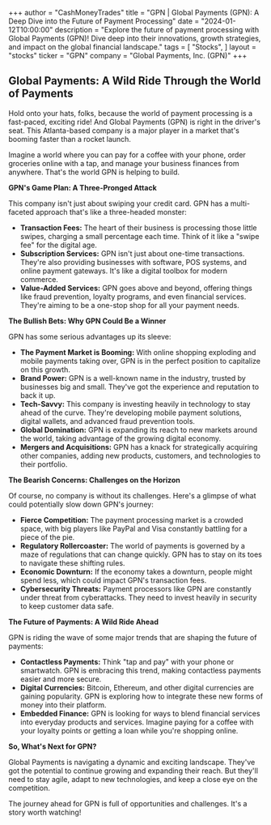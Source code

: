 +++
author = "CashMoneyTrades"
title = "GPN |  Global Payments (GPN): A Deep Dive into the Future of Payment Processing"
date = "2024-01-12T10:00:00"
description = "Explore the future of payment processing with Global Payments (GPN)! Dive deep into their innovations, growth strategies, and impact on the global financial landscape."
tags = [
"Stocks",
]
layout = "stocks"
ticker = "GPN"
company = "Global Payments, Inc. (GPN)"
+++
        


## Global Payments: A Wild Ride Through the World of Payments

Hold onto your hats, folks, because the world of payment processing is a fast-paced, exciting ride! And Global Payments (GPN) is right in the driver's seat. This Atlanta-based company is a major player in a market that's booming faster than a rocket launch. 

Imagine a world where you can pay for a coffee with your phone, order groceries online with a tap, and manage your business finances from anywhere. That's the world GPN is helping to build.  

**GPN's Game Plan: A Three-Pronged Attack**

This company isn't just about swiping your credit card. GPN has a multi-faceted approach that's like a three-headed monster:

* **Transaction Fees:** The heart of their business is processing those little swipes, charging a small percentage each time. Think of it like a "swipe fee" for the digital age.  
* **Subscription Services:** GPN isn't just about one-time transactions. They're also providing businesses with software, POS systems, and online payment gateways. It's like a digital toolbox for modern commerce.
* **Value-Added Services:** GPN goes above and beyond, offering things like fraud prevention, loyalty programs, and even financial services. They're aiming to be a one-stop shop for all your payment needs.

**The Bullish Bets: Why GPN Could Be a Winner**

GPN has some serious advantages up its sleeve:

* **The Payment Market is Booming:** With online shopping exploding and mobile payments taking over, GPN is in the perfect position to capitalize on this growth.
* **Brand Power:** GPN is a well-known name in the industry, trusted by businesses big and small. They've got the experience and reputation to back it up.
* **Tech-Savvy:** This company is investing heavily in technology to stay ahead of the curve. They're developing mobile payment solutions, digital wallets, and advanced fraud prevention tools.
* **Global Domination:** GPN is expanding its reach to new markets around the world, taking advantage of the growing digital economy.
* **Mergers and Acquisitions:** GPN has a knack for strategically acquiring other companies, adding new products, customers, and technologies to their portfolio.

**The Bearish Concerns: Challenges on the Horizon**

Of course, no company is without its challenges. Here's a glimpse of what could potentially slow down GPN's journey:

* **Fierce Competition:** The payment processing market is a crowded space, with big players like PayPal and Visa constantly battling for a piece of the pie.
* **Regulatory Rollercoaster:** The world of payments is governed by a maze of regulations that can change quickly. GPN has to stay on its toes to navigate these shifting rules.
* **Economic Downturn:** If the economy takes a downturn, people might spend less, which could impact GPN's transaction fees.
* **Cybersecurity Threats:** Payment processors like GPN are constantly under threat from cyberattacks. They need to invest heavily in security to keep customer data safe.

**The Future of Payments: A Wild Ride Ahead**

GPN is riding the wave of some major trends that are shaping the future of payments:

* **Contactless Payments:** Think "tap and pay" with your phone or smartwatch. GPN is embracing this trend, making contactless payments easier and more secure.
* **Digital Currencies:** Bitcoin, Ethereum, and other digital currencies are gaining popularity. GPN is exploring how to integrate these new forms of money into their platform. 
* **Embedded Finance:** GPN is looking for ways to blend financial services into everyday products and services. Imagine paying for a coffee with your loyalty points or getting a loan while you're shopping online.

**So, What's Next for GPN?**

Global Payments is navigating a dynamic and exciting landscape. They've got the potential to continue growing and expanding their reach. But they'll need to stay agile, adapt to new technologies, and keep a close eye on the competition.

The journey ahead for GPN is full of opportunities and challenges. It's a story worth watching! 

        